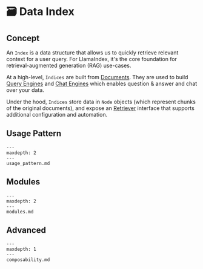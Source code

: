 # 🗃️ Data Index

## Concept
An `Index` is a data structure that allows us to quickly retrieve relevant context for a user query.
For LlamaIndex, it's the core foundation for retrieval-augmented generation (RAG) use-cases.


At a high-level, `Indices` are built from [Documents](/how_to/connector/root.md).
They are used to build [Query Engines](/how_to/query_engine/root.md) and [Chat Engines](/how_to/chat_engine/root.md)
which enables question & answer and chat over your data.  

Under the hood, `Indices` store data in `Node` objects (which represent chunks of the original documents), and expose an [Retriever](/how_to/retriever/root.md) interface that supports additional configuration and automation.


## Usage Pattern

```{toctree}
---
maxdepth: 2
---
usage_pattern.md
```


## Modules

```{toctree}
---
maxdepth: 2
---
modules.md
```

## Advanced

```{toctree}
---
maxdepth: 1
---
composability.md
```
